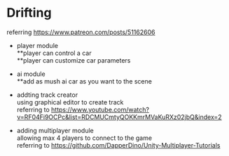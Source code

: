 # Drifting

referring https://www.patreon.com/posts/51162606  
  
- player module  
**player can control a car  
**player can customize car parameters  
- ai module  
**add as mush ai car as you want to the scene  
  
- addting track creator  
using graphical editor to create track  
referring to https://www.youtube.com/watch?v=RF04Fi9OCPc&list=RDCMUCmtyQOKKmrMVaKuRXz02jbQ&index=2  

- adding multiplayer module   
allowing max 4 players to connect to the game  
referring to https://github.com/DapperDino/Unity-Multiplayer-Tutorials  
